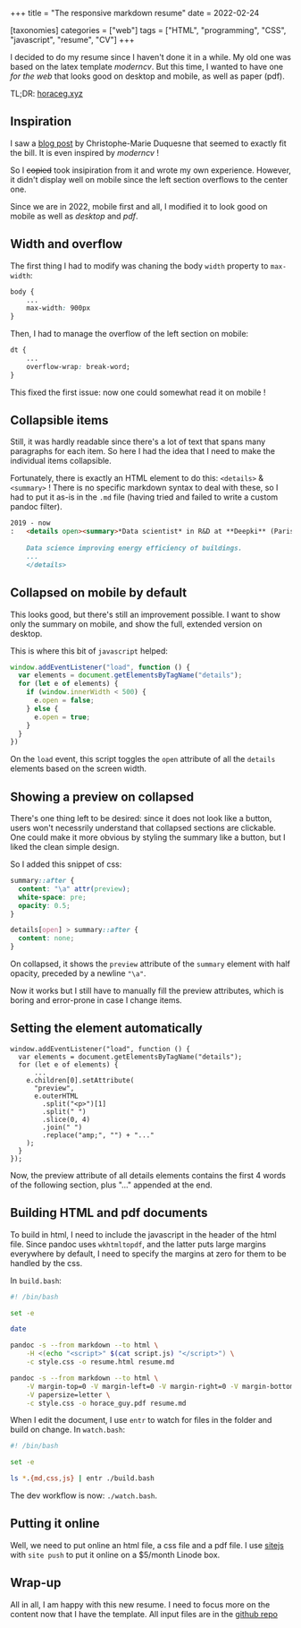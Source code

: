 +++
title = "The responsive markdown resume"
date = 2022-02-24

[taxonomies]
categories = ["web"]
tags = ["HTML", "programming", "CSS", "javascript", "resume", "CV"]
+++

I decided to do my resume since I haven't done it in a while. My old one was based on the latex template _moderncv_. But this time, I wanted to have one _for the web_ that looks good on desktop and mobile, as well as paper (pdf).

TL;DR: [horaceg.xyz](https://horaceg.xyz)

## Inspiration

I saw a [blog post](https://blog.chmd.fr/editing-a-cv-in-markdown-with-pandoc.html) by Christophe-Marie Duquesne that seemed to exactly fit the bill. It is even inspired by _moderncv_ !

So I ~~copied~~ took insipiration from it and wrote my own experience. However, it didn't display well on mobile since the left section overflows to the center one.

Since we are in 2022, mobile first and all, I modified it to look good on mobile as well as _desktop_ and _pdf_.

## Width and overflow

The first thing I had to modify was chaning the body `width` property to `max-width`:

```css
body {
    ...
    max-width: 900px
}
```

Then, I had to manage the overflow of the left section on mobile:

```css
dt {
    ...
    overflow-wrap: break-word;
}
```

This fixed the first issue: now one could somewhat read it on mobile !

## Collapsible items

Still, it was hardly readable since there's a lot of text that spans many paragraphs for each item. So here I had the idea that I need to make the individual items collapsible.

Fortunately, there is exactly an HTML element to do this: `<details>` & `<summary>` ! There is no specific markdown syntax to deal with these, so I had to put it as-is in the `.md` file (having tried and failed to write a custom pandoc filter).

```markdown
2019 - now
:   <details open><summary>*Data scientist* in R&D at **Deepki** (Paris, France)</summary>
    
    Data science improving energy efficiency of buildings.
    ...
    </details>
```

## Collapsed on mobile by default

This looks good, but there's still an improvement possible. I want to show only the summary on mobile, and show the full, extended version on desktop.

This is where this bit of `javascript` helped: 

```js
window.addEventListener("load", function () {
  var elements = document.getElementsByTagName("details");
  for (let e of elements) {
    if (window.innerWidth < 500) {
      e.open = false;
    } else {
      e.open = true;
    }
  }
})
```

On the `load` event, this script toggles the `open` attribute of all the `details` elements based on the screen width.

## Showing a preview on collapsed

There's one thing left to be desired: since it does not look like a button, users won't necessrily understand that collapsed sections are clickable.
One could make it more obvious by styling the summary like a button, but I liked the clean simple design.

So I added this snippet of css:

```css
summary::after {
  content: "\a" attr(preview);
  white-space: pre;
  opacity: 0.5;
}

details[open] > summary::after {
  content: none;
}
```

On collapsed, it shows the `preview` attribute of the `summary` element with half opacity, preceded by a newline `"\a"`.

Now it works but I still have to manually fill the preview attributes, which is boring and error-prone in case I change items.

## Setting the element automatically

```js, hl_lines=5-13
window.addEventListener("load", function () {
  var elements = document.getElementsByTagName("details");
  for (let e of elements) {
      ...
    e.children[0].setAttribute(
      "preview",
      e.outerHTML
        .split("<p>")[1]
        .split(" ")
        .slice(0, 4)
        .join(" ")
        .replace("amp;", "") + "..."
    );
  }
});
```

Now, the preview attribute of all details elements contains the first 4 words of the following section, plus "..." appended at the end.


## Building HTML and pdf documents

To build in html, I need to include the javascript in the header of the html file. Since pandoc uses `wkhtmltopdf`, and the latter puts large margins everywhere by default, I need to specify the margins at zero for them to be handled by the css.

In `build.bash`: 

```bash
#! /bin/bash

set -e

date

pandoc -s --from markdown --to html \
    -H <(echo "<script>" $(cat script.js) "</script>") \
    -c style.css -o resume.html resume.md

pandoc -s --from markdown --to html \
    -V margin-top=0 -V margin-left=0 -V margin-right=0 -V margin-bottom=0 \
    -V papersize=letter \
    -c style.css -o horace_guy.pdf resume.md

```

When I edit the document, I use `entr` to watch for files in the folder and build on change. In `watch.bash`:
```bash
#! /bin/bash

set -e

ls *.{md,css,js} | entr ./build.bash
```

The dev workflow is now: `./watch.bash`.

## Putting it online

Well, we need to put online an html file, a css file and a pdf file. I use [sitejs](https://sitejs.org/) with `site push` to put it online on a $5/month Linode box.

## Wrap-up

All in all, I am happy with this new resume. I need to focus more on the content now that I have the template.
All input files are in the [github repo](https://github.com/horaceg/resume)
